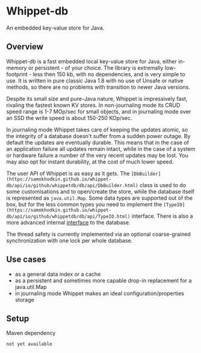 # Whippet-db

An embedded key-value store for Java.

## Overview

Whippet-db is a fast embedded local key-value store for Java, either in-memory or persistent - of your choice. The library is extremally low-footprint - less then 150 kb, with no dependencies, and is very simple to use. It is written in pure classic Java 1.8 with no use of Unsafe or native methods, so there are no problems with transition to newer Java versions.

Despite its small size and pure-Java nature, Whippet is impressively fast, rivaling the fastest known KV stores. In non-journaling mode its CRUD speed range  is 1-7 MOp/sec for small objects, and in journaling mode over an SSD the write speed is about 150-250 KOp/sec.

In journaling mode Whippet takes care of keeping the updates atomic, so the integrity of a database doesn't suffer from a sudden power outage. By default the updates are eventually durable. This means that in the case of an application failure all updates remain intact, while in the case of a system or hardware failure a number of the very recent updates may be lost. You may also opt for instant durability, at the cost of much lower speed.

The user API of Whippet is as easy as it gets. The `[DbBuilder](https://samokhodkin.github.io/whippet-db/api/io/github/whippetdb/db/api/DbBuilder.html)` class is used to do some customisations and to open/create the store, while the database itself is represented as  `java.util.Map`. Some data types are supported out of the box, but for the less common types you need to implement the `[TypeIO](https://samokhodkin.github.io/whippet-db/api/io/github/whippetdb/db/api/TypeIO.html)` interface. There is also a more advanced internal [interface](https://samokhodkin.github.io/whippet-db/api/io/github/whippetdb/db/api/Db.html) to the database.

The thread safety is currently implemented via an optional coarse-grained synchronization with one lock per whole database.

## Use cases

* as a general data index or a cache
* as a persistent and sometimes more capable drop-in replacement for a java.util.Map
* in journaling mode Whippet makes an ideal configuration/properties storage

## Setup

Maven dependency
````
not yet available
````


